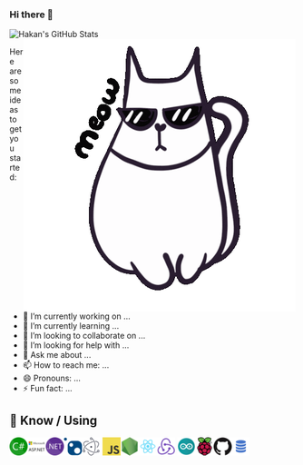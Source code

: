 ### Hi there 👋



![Hakan's GitHub Stats](https://github-readme-stats.vercel.app/api?username=hakanucaar&show_icons=true)
<img align="right" src="https://github.com/HakanUcaar/hakanucaar/blob/master/img/12.gif" />

Here are some ideas to get you started:


- 🔭 I’m currently working on ...
- 🌱 I’m currently learning ...
- 👯 I’m looking to collaborate on ...
- 🤔 I’m looking for help with ...
- 💬 Ask me about ...
- 📫 How to reach me: ...
- 😄 Pronouns: ...
- ⚡ Fun fact: ...

## 🧠 Know / Using
<img src="https://github.com/github/explore/blob/master/topics/csharp/csharp.png?raw=true" height="32"/><img src="https://github.com/github/explore/blob/master/topics/aspnet/aspnet.png?raw=true" height="32"/><img src="https://github.com/github/explore/blob/master/topics/dotnet/dotnet.png?raw=true" height="32"/><img src="https://github.com/github/explore/blob/master/topics/nuget/nuget.png?raw=true" height="32"/><img src="https://github.com/github/explore/blob/master/topics/electron/electron.png?raw=true" height="32"/>
<img src="https://github.com/github/explore/blob/master/topics/javascript/javascript.png?raw=true" height="32"/><img src="https://github.com/github/explore/blob/master/topics/nodejs/nodejs.png?raw=true" height="32"/><img src="https://github.com/github/explore/blob/master/topics/react/react.png?raw=true" height="32"/><img src="https://github.com/github/explore/blob/master/topics/redux/redux.png?raw=true" height="32"/>
<img src="https://github.com/github/explore/blob/master/topics/arduino/arduino.png?raw=true" height="32"/><img src="https://github.com/github/explore/blob/master/topics/raspberry-pi/raspberry-pi.png?raw=true" height="32"/><img src="https://github.com/github/explore/blob/master/topics/github/github.png?raw=true" height="32"/><img src="https://github.com/github/explore/blob/master/topics/sql/sql.png?raw=true" height="32"/>
 
